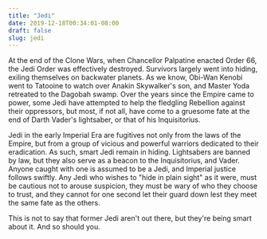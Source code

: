 ```yaml
---
title: "Jedi"
date: 2019-12-18T00:34:01-08:00
draft: false
slug: jedi
---
```


At the end of the Clone Wars, when Chancellor Palpatine enacted Order 66, the Jedi Order was effectively destroyed. Survivors largely went into hiding, exiling themselves on backwater planets. As we know, Obi-Wan Kenobi went to Tatooine to watch over Anakin Skywalker's son, and Master Yoda retreated to the Dagobah swamp. Over the years since the Empire came to power, some Jedi have attempted to help the fledgling Rebellion against their oppressors, but most, if not all, have come to a gruesome fate at the end of Darth Vader's lightsaber, or that of his Inquisitorius.

Jedi in the early Imperial Era are fugitives not only from the laws of the Empire, but from a group of vicious and powerful warriors dedicated to their eradication. As such, smart Jedi remain in hiding. Lightsabers are banned by law, but they also serve as a beacon to the Inquisitorius, and Vader. Anyone caught with one is assumed to be a Jedi, and Imperial justice follows swiftly. Any Jedi who wishes to "hide in plain sight" as it were, must be cautious not to arouse suspicion, they must be wary of who they choose to trust, and they cannot for one second let their guard down lest they meet the same fate as the others.

This is not to say that former Jedi aren't out there, but they're being smart about it. And so should you.